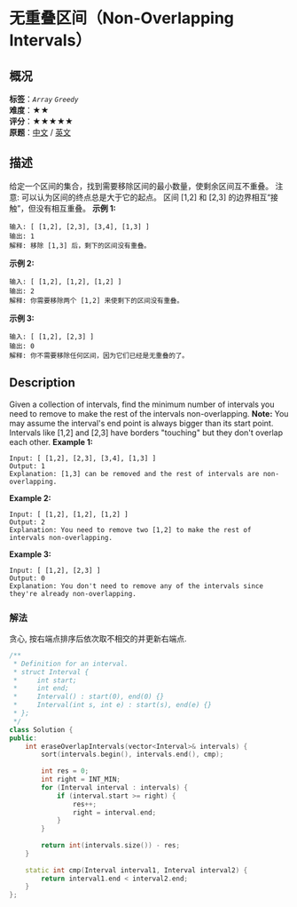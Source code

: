 # 无重叠区间（Non-Overlapping Intervals）
## 概况
**标签**：*`Array`*  *`Greedy`*<br>
**难度**：★★<br>
**评分**：★★★★★<br>
**原题**：[中文](https://leetcode-cn.com/problems/non-overlapping-intervals) / [英文](https://leetcode.com/problems/non-overlapping-intervals)
## 描述
给定一个区间的集合，找到需要移除区间的最小数量，使剩余区间互不重叠。
注意:
	可以认为区间的终点总是大于它的起点。
	区间 [1,2] 和 [2,3] 的边界相互&ldquo;接触&rdquo;，但没有相互重叠。
**示例 1:**
```
输入: [ [1,2], [2,3], [3,4], [1,3] ]
输出: 1
解释: 移除 [1,3] 后，剩下的区间没有重叠。
```
**示例 2:**
```
输入: [ [1,2], [1,2], [1,2] ]
输出: 2
解释: 你需要移除两个 [1,2] 来使剩下的区间没有重叠。
```
**示例 3:**
```
输入: [ [1,2], [2,3] ]
输出: 0
解释: 你不需要移除任何区间，因为它们已经是无重叠的了。
```
## Description
Given a collection of intervals, find the minimum number of intervals you need to remove to make the rest of the intervals non-overlapping.
**Note:**
You may assume the interval's end point is always bigger than its start point.
Intervals like [1,2] and [2,3] have borders "touching" but they don't overlap each other.
**Example 1:**
```
Input: [ [1,2], [2,3], [3,4], [1,3] ]
Output: 1
Explanation: [1,3] can be removed and the rest of intervals are non-overlapping.
```
**Example 2:**
```
Input: [ [1,2], [1,2], [1,2] ]
Output: 2
Explanation: You need to remove two [1,2] to make the rest of intervals non-overlapping.
```
**Example 3:**
```
Input: [ [1,2], [2,3] ]
Output: 0
Explanation: You don't need to remove any of the intervals since they're already non-overlapping.
```
### 解法
贪心, 按右端点排序后依次取不相交的并更新右端点.
```c++
/**
 * Definition for an interval.
 * struct Interval {
 *     int start;
 *     int end;
 *     Interval() : start(0), end(0) {}
 *     Interval(int s, int e) : start(s), end(e) {}
 * };
 */
class Solution {
public:
    int eraseOverlapIntervals(vector<Interval>& intervals) {
        sort(intervals.begin(), intervals.end(), cmp);
        
        int res = 0;
        int right = INT_MIN;
        for (Interval interval : intervals) {
            if (interval.start >= right) {
                res++;
                right = interval.end;
            }
        }
        
        return int(intervals.size()) - res;
    }
    
    static int cmp(Interval interval1, Interval interval2) {
        return interval1.end < interval2.end;
    }
};
```